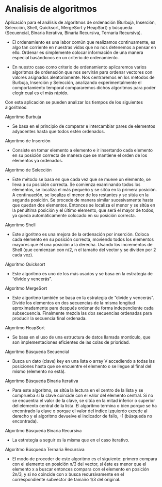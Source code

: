 # Analisis de algoritmos
Aplicación para el análisis de algoritmos de ordenación (Burbuja, Inserción, Selección, Shell, Quicksort, MergeSort y HeapSort) y búsqueda (Secuencial, Binaria Iterativa, Binaria Recursiva, Ternaria Recursiva).

- El ordenamiento es una labor común que realizamos continuamente, es algo tan corriente en nuestras vidas que no nos detenemos a pensar en ello. Ordenar es simplemente colocar información de una manera especial basándonos en un criterio de ordenamiento.

- En nuestro caso como criterio de ordenamiento aplicaremos varios algoritmos de ordenación que nos servirán para ordenar vectores con valores asignados aleatoriamente. Nos centraremos en los métodos de Burbuja, Inserción y Selección, analizando experimentalmente el comportamiento temporal compararemos dichos algoritmos para poder elegir cual es el más rápido.


Con esta aplicación se pueden analizar los tiempos de los siguientes algoritmos:

Algoritmo Burbuja
- Se basa en el principio de comparar e intercambiar pares de elementos adyacentes hasta que todos estén ordenados.

Algoritmo de Inserción
- Consiste en tomar elemento a elemento e ir insertando cada elemento en su posición correcta de manera que se mantiene el orden de los elementos ya ordenados.

Algoritmo de Selección
- Este método se basa en que cada vez que se mueve un elemento, se lleva a su posición correcta. Se comienza examinando todos los elementos, se localiza el más pequeño y se sitúa en la primera posición. A continuación, se localiza el menor de los restantes y se sitúa en la segunda posición. Se procede de manera similar sucesivamente hasta que quedan dos elementos. Entonces se localiza el menor y se sitúa en la penúltima posición y el último elemento, que será el mayor de todos, ya queda automáticamente colocado en su posición correcta.

Algoritmo Shell
- Este algoritmo es una mejora de la ordenación por inserción. Coloca cada elemento en su posición correcta, moviendo todos los elementos mayores que él una posición a la derecha. Usando los incrementos de Shell (que comienzan con n/2, n el tamaño del vector y se dividen por 2 cada vez).

Algoritmo Quicksort
- Este algoritmo es uno de los más usados y se basa en la estrategia de “divide y vencerás”.

Algoritmo MergeSort
- Este algoritmo también se basa en la estrategia de “divide y vencerás”. Divide los elementos en dos secuencias de la misma longitud aproximadamente para después ordenar de forma independiente cada subsecuencia. Finalmente mezcla las dos secuencias ordenadas para producir la secuencia final ordenada.

Algoritmo HeapSort
- Se basa en el uso de una estructura de datos llamada montículo, que son implementaciones eficientes de las colas de prioridad. 

Algoritmo Búsqueda Secuencial
- Busca un dato (clave) key en una lista o array V accediendo a todas las posiciones hasta que se encuentre el elemento o se llegue al final del mismo (elemento no está).

Algoritmo Búsqueda Binaria Iterativa
- Para este algoritmo, se sitúa la lectura en el centro de la lista y se comprueba si la clave coincide con el valor del elemento central. Si no se encuentra el valor de la clave, se sitúa en la mitad inferior o superior del elemento central de la lista. El algoritmo termina o bien porque se ha encontrado la clave o porque el valor del índice izquierdo excede al derecho y el algoritmo devuelve el indicador de fallo, -1 (búsqueda no encontrada).

Algoritmo Búsqueda Binaria Recursiva
- La estrategia a seguir es la misma que en el caso iterativo.

Algoritmo Búsqueda Ternaria Recursiva
- El modo de proceder de este algoritmo es el siguiente: primero compara con el elemento en posición n/3 del vector, si éste es menor que el elemento x a buscar entonces compara con el elemento en posición 2n/3, y si no coincide con x busca recursivamente en el correspondiente subvector de tamaño 1/3 del original.
